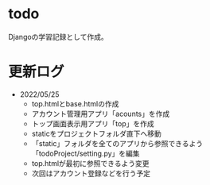 # todo
Djangoの学習記録として作成。

# 更新ログ
- 2022/05/25
    - top.htmlとbase.htmlの作成
    - アカウント管理用アプリ「acounts」を作成
    - トップ画面表示用アプリ「top」を作成
    - staticをプロジェクトフォルダ直下へ移動
    - 「static」フォルダを全てのアプリから参照できるよう「todoProject/setting.py」を編集
    - top.htmlが最初に参照できるよう変更
    - 次回はアカウント登録などを行う予定